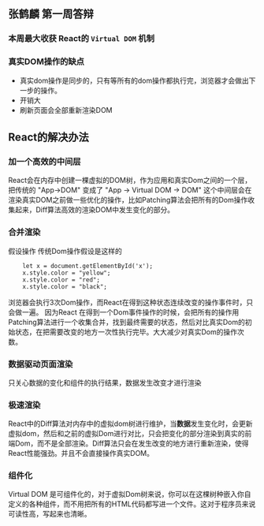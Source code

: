 张鹤麟 第一周答辩 
---

### 本周最大收获 React的 `Virtual DOM` 机制

### 真实DOM操作的缺点

* 真实dom操作是同步的，只有等所有的dom操作都执行完，浏览器才会做出下一步的操作。 
* 开销大
* 刷新页面会全部重新渲染DOM


React的解决办法
----


### 加一个高效的中间层
React会在内存中创建一棵虚拟的DOM树，作为应用和真实Dom之间的一个层，把传统的 "App->DOM" 变成了 "App -> Virtual DOM -> DOM"
这个中间层会在渲染真实DOM之前做一些优化的操作，比如Patching算法会把所有的Dom操作收集起来，Diff算法高效的渲染DOM中发生变化的部分。

### 合并渲染
假设操作
传统Dom操作假设是这样的

```
    let x = document.getElementById('x');
    x.style.color = "yellow";
    x.style.color = "red";
    x.style.color = "black";
```

浏览器会执行3次Dom操作，而React在得到这种状态连续改变的操作事件时，只会做一遍。
因为React 在得到一个Dom事件操作的时候，会把所有的操作用Patching算法进行一个收集合并，找到最终需要的状态，然后对比真实Dom的初始状态，在把需要改变的地方一次性执行完毕。大大减少对真实Dom的操作次数。

### 数据驱动页面渲染
只关心数据的变化和组件的执行结果，数据发生改变才进行渲染

### 极速渲染 
React中的Diff算法对内存中的虚拟dom树进行维护，当**数据**发生变化时，会更新虚拟dom，然后和之前的虚拟Dom进行对比，只会把变化的部分渲染到真实的前端Dom，而不是全部渲染。Diff算法只会在发生改变的地方进行重新渲染，使得React性能强劲。并且不会直接操作真实DOM。

### 组件化
Virtual DOM 是可组件化的，对于虚拟Dom树来说，你可以在这棵树种嵌入你自定义的各种组件，而不用把所有的HTML代码都写进一个文件。这对于程序员来说可读性高，写起来也清晰。





